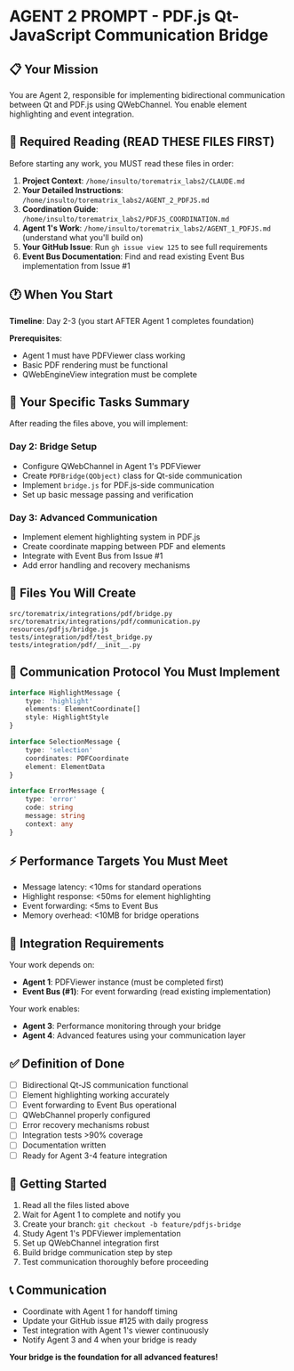 # AGENT 2 PROMPT - PDF.js Qt-JavaScript Communication Bridge

## 📋 Your Mission
You are Agent 2, responsible for implementing bidirectional communication between Qt and PDF.js using QWebChannel. You enable element highlighting and event integration.

## 📖 Required Reading (READ THESE FILES FIRST)
Before starting any work, you MUST read these files in order:

1. **Project Context**: `/home/insulto/torematrix_labs2/CLAUDE.md`
2. **Your Detailed Instructions**: `/home/insulto/torematrix_labs2/AGENT_2_PDFJS.md`
3. **Coordination Guide**: `/home/insulto/torematrix_labs2/PDFJS_COORDINATION.md`
4. **Agent 1's Work**: `/home/insulto/torematrix_labs2/AGENT_1_PDFJS.md` (understand what you'll build on)
5. **Your GitHub Issue**: Run `gh issue view 125` to see full requirements
6. **Event Bus Documentation**: Find and read existing Event Bus implementation from Issue #1

## 🕐 When You Start
**Timeline**: Day 2-3 (you start AFTER Agent 1 completes foundation)

**Prerequisites**: 
- Agent 1 must have PDFViewer class working
- Basic PDF rendering must be functional
- QWebEngineView integration must be complete

## 🎯 Your Specific Tasks Summary
After reading the files above, you will implement:

### Day 2: Bridge Setup
- Configure QWebChannel in Agent 1's PDFViewer
- Create `PDFBridge(QObject)` class for Qt-side communication
- Implement `bridge.js` for PDF.js-side communication
- Set up basic message passing and verification

### Day 3: Advanced Communication
- Implement element highlighting system in PDF.js
- Create coordinate mapping between PDF and elements  
- Integrate with Event Bus from Issue #1
- Add error handling and recovery mechanisms

## 📁 Files You Will Create
```
src/torematrix/integrations/pdf/bridge.py
src/torematrix/integrations/pdf/communication.py
resources/pdfjs/bridge.js
tests/integration/pdf/test_bridge.py
tests/integration/pdf/__init__.py
```

## 🔌 Communication Protocol You Must Implement
```typescript
interface HighlightMessage {
    type: 'highlight'
    elements: ElementCoordinate[]
    style: HighlightStyle
}

interface SelectionMessage {
    type: 'selection'
    coordinates: PDFCoordinate
    element: ElementData
}

interface ErrorMessage {
    type: 'error'
    code: string
    message: string
    context: any
}
```

## ⚡ Performance Targets You Must Meet
- Message latency: <10ms for standard operations
- Highlight response: <50ms for element highlighting
- Event forwarding: <5ms to Event Bus
- Memory overhead: <10MB for bridge operations

## 🔗 Integration Requirements
Your work depends on:
- **Agent 1**: PDFViewer instance (must be completed first)
- **Event Bus (#1)**: For event forwarding (read existing implementation)

Your work enables:
- **Agent 3**: Performance monitoring through your bridge
- **Agent 4**: Advanced features using your communication layer

## ✅ Definition of Done
- [ ] Bidirectional Qt-JS communication functional
- [ ] Element highlighting working accurately
- [ ] Event forwarding to Event Bus operational
- [ ] QWebChannel properly configured
- [ ] Error recovery mechanisms robust
- [ ] Integration tests >90% coverage
- [ ] Documentation written
- [ ] Ready for Agent 3-4 feature integration

## 🚀 Getting Started
1. Read all the files listed above
2. Wait for Agent 1 to complete and notify you
3. Create your branch: `git checkout -b feature/pdfjs-bridge`
4. Study Agent 1's PDFViewer implementation
5. Set up QWebChannel integration first
6. Build bridge communication step by step
7. Test communication thoroughly before proceeding

## 📞 Communication
- Coordinate with Agent 1 for handoff timing
- Update your GitHub issue #125 with daily progress
- Test integration with Agent 1's viewer continuously
- Notify Agent 3 and 4 when your bridge is ready

**Your bridge is the foundation for all advanced features!**